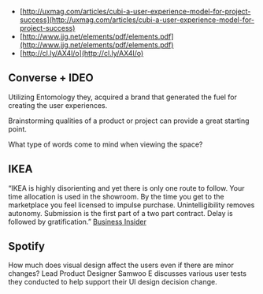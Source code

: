 * [http://uxmag.com/articles/cubi-a-user-experience-model-for-project-success](http://uxmag.com/articles/cubi-a-user-experience-model-for-project-success)
* [http://www.jjg.net/elements/pdf/elements.pdf](http://www.jjg.net/elements/pdf/elements.pdf)
* [http://cl.ly/AX4l/o](http://cl.ly/AX4l/o)

## Converse + IDEO 
Utilizing Entomology they, acquired a brand that generated the fuel for creating the user experiences.

Brainstorming qualities of a product or project can provide a great starting point. 

What type of words come to mind when viewing the space?  

## IKEA 
&ldquo;IKEA is highly disorienting and yet there is only one route to follow. Your time allocation is used in the showroom. By the time you get to the marketplace you feel licensed to impulse purchase. Unintelligibility removes autonomy. Submission is the first part of a two part contract. Delay is followed by gratification.&rdquo; [Business Insider](http://www.businessinsider.com/this-heat-map-reveals-the-secret-to-ikeas-store-design-2014-1)
		
## Spotify		
How much does visual design affect the users even if there are minor changes? Lead Product Designer Samwoo E discusses various user tests they conducted to help support their UI design decision change. 